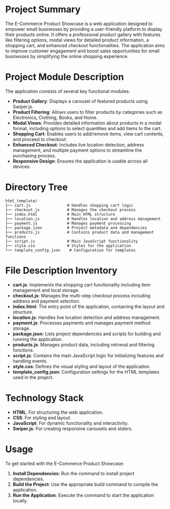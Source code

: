 # Project Summary
The E-Commerce Product Showcase is a web application designed to empower small businesses by providing a user-friendly platform to display their products online. It offers a professional product gallery with features like filtering options, modal views for detailed product information, a shopping cart, and enhanced checkout functionalities. The application aims to improve customer engagement and boost sales opportunities for small businesses by simplifying the online shopping experience.

# Project Module Description
The application consists of several key functional modules:
- **Product Gallery**: Displays a carousel of featured products using Swiper.js.
- **Product Filtering**: Allows users to filter products by categories such as Electronics, Clothing, Books, and Home.
- **Modal Views**: Provides detailed information about products in a modal format, including options to select quantities and add items to the cart.
- **Shopping Cart**: Enables users to add/remove items, view cart contents, and proceed to checkout.
- **Enhanced Checkout**: Includes live location detection, address management, and multiple payment options to streamline the purchasing process.
- **Responsive Design**: Ensures the application is usable across all devices.

# Directory Tree
```
html_template/
├── cart.js                # Handles shopping cart logic
├── checkout.js            # Manages the checkout process
├── index.html             # Main HTML structure
├── location.js            # Handles location and address management
├── payment.js             # Manages payment processing
├── package.json           # Project metadata and dependencies
├── products.js            # Contains product data and management functions
├── script.js              # Main JavaScript functionality
├── style.css              # Styles for the application
└── template_config.json    # Configuration for templates
```

# File Description Inventory
- **cart.js**: Implements the shopping cart functionality including item management and local storage.
- **checkout.js**: Manages the multi-step checkout process including address and payment selection.
- **index.html**: The entry point of the application, containing the layout and structure.
- **location.js**: Handles live location detection and address management.
- **payment.js**: Processes payments and manages payment method storage.
- **package.json**: Lists project dependencies and scripts for building and running the application.
- **products.js**: Manages product data, including retrieval and filtering functions.
- **script.js**: Contains the main JavaScript logic for initializing features and handling events.
- **style.css**: Defines the visual styling and layout of the application.
- **template_config.json**: Configuration settings for the HTML templates used in the project.

# Technology Stack
- **HTML**: For structuring the web application.
- **CSS**: For styling and layout.
- **JavaScript**: For dynamic functionality and interactivity.
- **Swiper.js**: For creating responsive carousels and sliders.

# Usage
To get started with the E-Commerce Product Showcase:
1. **Install Dependencies**: Run the command to install project dependencies.
2. **Build the Project**: Use the appropriate build command to compile the application.
3. **Run the Application**: Execute the command to start the application locally.
